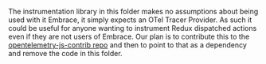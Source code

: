 The instrumentation library in this folder makes no assumptions about being used with it Embrace, it simply expects an
OTel Tracer Provider. As such it could be useful for anyone wanting to instrument Redux dispatched actions even if they
are not users of Embrace. Our plan is to contribute this to the [opentelemetry-js-contrib repo](https://github.com/embrace-io/opentelemetry-js-contrib/pull/15)
and then to point to that as a dependency and remove the code in this folder.